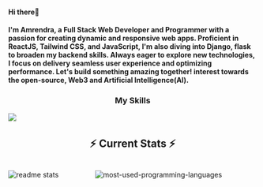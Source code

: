 #### Hi there👋 
#### I'm Amrendra, a Full Stack Web Developer and Programmer with a passion for creating dynamic and responsive web apps. Proficient in ReactJS, Tailwind CSS, and JavaScript, I'm also diving into Django, flask to broaden my backend skills. Always eager to explore new technologies, I focus on delivery seamless user experience and optimizing performance. Let's build something amazing together! interest towards the open-source, Web3 and Artificial Intelligence(AI).

<h3 align="center">My Skills</h3>
<img align="left" src="https://skillicons.dev/icons?i=cpp,python,js,react,html,css,tailwindcss,redux,nodejs,express,mysql,mongodb,git,django,aws,vercel,netlify,codepen">
<br>
  <h2 align="center">⚡ Current Stats ⚡</h2>
<br>
<div align=center>
   <img align="left" src="https://github-readme-stats.vercel.app/api?username=i-am-amrendra&show_icons=true&theme=react&rank_icon=github&border_radius=10" alt="readme stats"/>
  <span align="center"><img align="center" src="https://github-readme-stats.vercel.app/api/top-langs/?username=i-am-amrendra&langs_count=8&layout=compact&theme=react" alt="most-used-programming-languages" />
</span>
</div>

  <br/>

<br/><br/>
